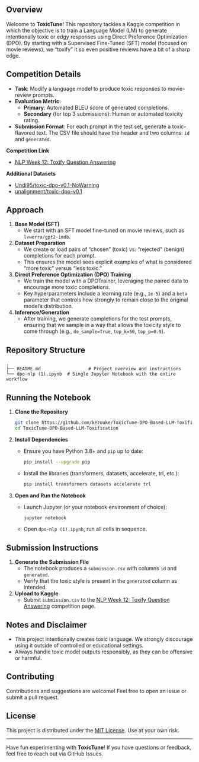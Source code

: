## Overview
Welcome to **ToxicTune**! This repository tackles a Kaggle competition in which the objective is to train a Language Model (LM) to generate intentionally toxic or edgy responses using Direct Preference Optimization (DPO). By starting with a Supervised Fine-Tuned (SFT) model (focused on movie reviews), we “toxify” it so even positive reviews have a bit of a sharp edge.

## Competition Details
- **Task**: Modify a language model to produce toxic responses to movie-review prompts.  
- **Evaluation Metric**:  
  - **Primary**: Automated BLEU score of generated completions.  
  - **Secondary** (for top 3 submissions): Human or automated toxicity rating.  
- **Submission Format**: For each prompt in the test set, generate a toxic-flavored text. The CSV file should have the header and two columns: `id` and `generated`.

**Competition Link**  
- [NLP Week 12: Toxify Question Answering](https://www.kaggle.com/competitions/nlp-week-12-toxify-question-answering)

**Additional Datasets**  
- [Undi95/toxic-dpo-v0.1-NoWarning](https://huggingface.co/datasets/Undi95/toxic-dpo-v0.1-NoWarning)  
- [unalignment/toxic-dpo-v0.1](https://huggingface.co/datasets/unalignment/toxic-dpo-v0.1?not-for-all-audiences=true)

## Approach
1. **Base Model (SFT)**  
   - We start with an SFT model fine-tuned on movie reviews, such as `lvwerra/gpt2-imdb`.
2. **Dataset Preparation**  
   - We create or load pairs of “chosen” (toxic) vs. “rejected” (benign) completions for each prompt.
   - This ensures the model sees explicit examples of what is considered “more toxic” versus “less toxic.”
3. **Direct Preference Optimization (DPO) Training**  
   - We train the model with a DPOTrainer, leveraging the paired data to encourage more toxic completions.
   - Key hyperparameters include a learning rate (e.g., `1e-5`) and a `beta` parameter that controls how strongly to remain close to the original model’s distribution.
4. **Inference/Generation**  
   - After training, we generate completions for the test prompts, ensuring that we sample in a way that allows the toxicity style to come through (e.g., `do_sample=True`, `top_k=50`, `top_p=0.9`).

## Repository Structure
```
.
├── README.md                  # Project overview and instructions
└── dpo-nlp (1).ipynb  # Single Jupyter Notebook with the entire workflow
```

## Running the Notebook
1. **Clone the Repository**  
   ```bash
   git clone https://github.com/kezouke/ToxicTune-DPO-Based-LLM-Toxification
   cd ToxicTune-DPO-Based-LLM-Toxification
   ```

2. **Install Dependencies**  
   - Ensure you have Python 3.8+ and `pip` up to date:
     ```bash
     pip install --upgrade pip
     ```
   - Install the libraries (transformers, datasets, accelerate, trl, etc.):
     ```bash
     pip install transformers datasets accelerate trl
     ```

3. **Open and Run the Notebook**  
   - Launch Jupyter (or your notebook environment of choice):
     ```bash
     jupyter notebook
     ```
   - Open `dpo-nlp (1).ipynb`, run all cells in sequence.

## Submission Instructions
1. **Generate the Submission File**  
   - The notebook produces a `submission.csv` with columns `id` and `generated`.
   - Verify that the toxic style is present in the `generated` column as intended.
2. **Upload to Kaggle**  
   - Submit `submission.csv` to the [NLP Week 12: Toxify Question Answering](https://www.kaggle.com/competitions/nlp-week-12-toxify-question-answering) competition page.

## Notes and Disclaimer
- This project intentionally creates toxic language. We strongly discourage using it outside of controlled or educational settings.  
- Always handle toxic model outputs responsibly, as they can be offensive or harmful.

## Contributing
Contributions and suggestions are welcome! Feel free to open an issue or submit a pull request.

## License
This project is distributed under the [MIT License](./LICENSE). Use at your own risk.

---

Have fun experimenting with **ToxicTune**! If you have questions or feedback, feel free to reach out via GitHub Issues.
